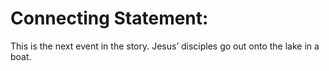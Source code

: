 # Connecting Statement:

This is the next event in the story. Jesus’ disciples go out onto the lake in a boat.
